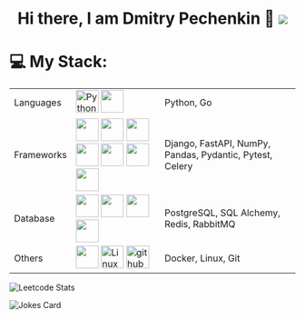 ### <h1 align=center>Hi there, I am Dmitry Pechenkin 👋 ![](https://komarev.com/ghpvc/?username=mrPechen)</h1>
# 💻 My Stack:
||||
|----------|------------|------------|
|Languages|<img src="https://profilinator.rishav.dev/skills-assets/python-original.svg" alt="Python" height="40" /> <img height="40" width="40" src="https://cdn.simpleicons.org/go" />|Python, Go|
|Frameworks|<img height="40" width="40" src="https://cdn.simpleicons.org/django/green" /> <img height="40" width="40" src="https://cdn.simpleicons.org/fastapi" /> <img height="40" width="40" src="https://cdn.simpleicons.org/numpy/28CCFFFF" /> <img height="40" width="40" src="https://cdn.simpleicons.org/pandas/374AFFFF" /> <img height="40" width="40" src="https://cdn.simpleicons.org/pydantic" /> <img height="40" width="40" src="https://cdn.simpleicons.org/pytest" /> <img height="40" width="40" src="https://cdn.simpleicons.org/celery" />|Django, FastAPI, NumPy, Pandas, Pydantic, Pytest, Celery|
|Database|<img height="40" width="40" src="https://cdn.simpleicons.org/postgresql" /> <img height="40" width="40" src="https://cdn.simpleicons.org/alchemy/D0FF53FF" /> <img height="40" width="40" src="https://cdn.simpleicons.org/redis" /> <img height="40" width="40" src="https://cdn.simpleicons.org/rabbitmq" />|PostgreSQL, SQL Alchemy, Redis, RabbitMQ|
|Others|<img height="40" width="40" src="https://cdn.simpleicons.org/docker" /> <img src="https://profilinator.rishav.dev/skills-assets/linux-original.svg" alt="Linux" height="40" /> <img src="https://skillicons.dev/icons?i=github" height="40" alt="github logo"  />|Docker, Linux, Git|


![Leetcode Stats](https://leetcard.jacoblin.cool/mrpechen?border=0&radius=20)


![Jokes Card](https://readme-jokes.vercel.app/api?hideBorder&theme=cobalt&qColor=%23944bcc&aColor=%23bbdb51)


<!--
**mrPechen/mrPechen** is a ✨ _special_ ✨ repository because its `README.md` (this file) appears on your GitHub profile.

Here are some ideas to get you started:

- 🔭 I’m currently working on ...
- 🌱 I’m currently learning ...
- 👯 I’m looking to collaborate on ...
- 🤔 I’m looking for help with ...
- 💬 Ask me about ...
- 📫 How to reach me: ...
- 😄 Pronouns: ...
- ⚡ Fun fact: ...
-->
